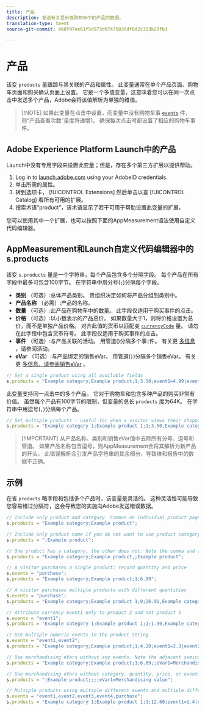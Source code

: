 ```yaml
---
title: 产品
description: 发送有关显示或购物车中的产品的数据。
translation-type: tm+mt
source-git-commit: 468f97ee61f5d573d07475836df8d2c313b29fb3

---
```



# 产品

该变 `products` 量跟踪与其关联的产品和属性。 此变量通常在单个产品页面、购物车页面和购买确认页面上设置。 它是一个多值变量，这意味着您可以在同一次点击中发送多个产品，Adobe会将该值解析为单独的维值。

> [!NOTE] 如果此变量在点击中设置，而变量中没有购物车事 [`events`](events/events-overview.md) 件，则“产品查看次数”量度将递增1。 确保每次点击时都设置了相应的购物车事件。

## Adobe Experience Platform Launch中的产品

Launch中没有专用字段来设置此变量；但是，存在多个第三方扩展以提供帮助。

1. Log in to [launch.adobe.com](https://launch.adobe.com) using your AdobeID credentials.
2. 单击所需的属性。
3. 转到选项卡， [!UICONTROL Extensions] 然后单击以查 [!UICONTROL Catalog] 看所有可用的扩展。
4. 搜索术语“product”，该术语显示了若干可用于帮助设置此变量的扩展。

您可以使用其中一个扩展，也可以按照下面的AppMeasurement语法使用自定义代码编辑器。

## AppMeasurement和Launch自定义代码编辑器中的s.products

该变 `s.products` 量是一个字符串，每个产品包含多个分隔字段。 每个产品在所有字段中最多可包含100字节。 在字符串中用分号(`;`)分隔每个字段。

* **类别** （可选）:总体产品类别。 贵组织决定如何将产品分组到类别中。
* **产品名称** （必需）:产品的名称。
* **数量** （可选）:此产品在购物车中的数量。 此字段仅适用于购买事件的点击。
* **价格** （可选）:以小数表示的产品总价。 如果数量大于1，则将价格设置为总价，而不是单独产品价格。 对齐此值的货币以匹配变 [`currencyCode`](../config-vars/currencycode.md) 量。 请勿在此字段中包含货币符号。 此字段仅适用于购买事件的点击。
* **事件** （可选）:与产品关联的活动。 用管道()分隔多个事`|`件。 有关更 [多信息](events/events-overview.md) ，请参阅活动。
* **eVar** （可选）:与产品绑定的销售eVar。 用管道(`|`)分隔多个销售eVar。 有关更 [多信息，请参阅销售eVar](../../../components/c-variables/c-merch-variables/var-merchandising.md) 。

```js
// Set a single product using all available fields
s.products = "Example category;Example product;1;3.50;event1=4.99|event2=5.99;eVar1=Example merchandising value 1|eVar2=Example merchandising value 2";
```

此变量支持同一点击中的多个产品。 它对于购物车和包含多种产品的购买非常有价值。 虽然每个产品有100字节的限制，但变量的总长 `products` 度为64K。 在字符串中用逗号(`,`)分隔每个产品。

```js
// Set multiple products - useful for when a visitor views their shopping cart
s.products = "Example category 1;Example product 1;1;3.50,Example category 2;Example product 2,1,5.99";
```

> [!IMPORTANT] 从产品名称、类别和销售eVar值中去除所有分号、逗号和管道。 如果产品名称包含逗号，则AppMeasurement会将其解析为新产品的开头。 此错误解析会引发产品字符串的其余部分，导致维和报告中的数据不正确。

## 示例

在省 `products` 略字段和包括多个产品时，该变量是灵活的。 这种灵活性可能导致您容易错过分隔符，这会导致您的实施向Adobe发送错误数据。

```js
// Include only product and category. Common on individual product pages
s.products = "Example category;Example product";

// Include only product name if you do not want to use product category
s.products = ";Example product";

// One product has a category, the other does not. Note the comma and adjacent semicolon to omit category
s.products = "Example category;Example product,;Example product";

// A visitor purchases a single product; record quantity and price
s.events = "purchase";
s.products = "Example category;Example product;1;6.99";

// A visitor purchases multiple products with different quantities
s.events = "purchase";
s.products = "Example category;Example product 1;9;26.91,Example category;Example product 2;4;9.96";

// Attribute currency event1 only to product 2 and not product 1
s.events = "event1";
s.products = "Example category 1;Example product 1;1;1.99,Example category 2;Example product 2;1;2.69;event1=1.29";

// Use multiple numeric events in the product string
s.events = "event1,event2";
s.products = "Example category;Example product;1;4.20;event1=2.3|event2=5";

// Use merchandising eVars without any events. Note the adjacent semicolons to skip events
s.products = "Example category;Example product;1;6.69;;eVar1=Merchandising value";

// Use merchandising eVars without category, quantity, price, or events
s.products = ";Example product;;;;eVar1=Merchandising value";

// Multiple products using multiple different events and multiple different merchandising eVars
s.events = "event1,event2,event3,event4,purchase";
s.products = "Example category 1;Example product 1;3;12.60;event1=1.4|event2=9;eVar1=Merchandising value|eVar2=Another merchandising value,Example category 2;Example product 2;1;59.99;event3=6.99|event4=1;eVar3=Merchandising value 3|eVar4=Example value four";
```

